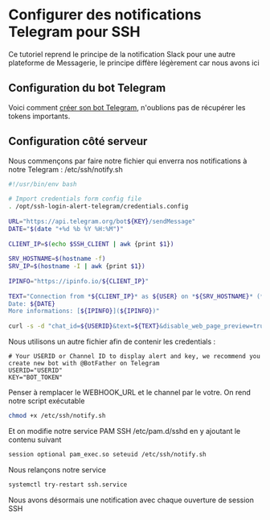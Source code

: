 # Configurer des notifications Telegram pour SSH 
 
Ce tutoriel reprend le principe de la notification Slack pour une autre 
plateforme de Messagerie, le principe diffère légèrement car nous avons 
ici 
 
## Configuration du bot Telegram 
 
Voici comment [créer son bot 
Telegram](https://www.teleme.io/articles/create_your_own_telegram_bot?hl=fr), 
n'oublions pas de récupérer les tokens importants. 
 
## Configuration côté serveur 
 
Nous commençons par faire notre fichier qui enverra nos notifications à 
notre Telegram : /etc/ssh/notify.sh 
 
``` bash 
#!/usr/bin/env bash 
 
# Import credentials form config file 
. /opt/ssh-login-alert-telegram/credentials.config 
 
URL="https://api.telegram.org/bot${KEY}/sendMessage" 
DATE="$(date "+%d %b %Y %H:%M")" 
 
CLIENT_IP=$(echo $SSH_CLIENT | awk {print $1}) 
 
SRV_HOSTNAME=$(hostname -f) 
SRV_IP=$(hostname -I | awk {print $1}) 
 
IPINFO="https://ipinfo.io/${CLIENT_IP}" 
 
TEXT="Connection from *${CLIENT_IP}* as ${USER} on *${SRV_HOSTNAME}* (*${SRV_IP}*) 
Date: ${DATE} 
More informations: [${IPINFO}](${IPINFO})" 
 
curl -s -d "chat_id=${USERID}&text=${TEXT}&disable_web_page_preview=true&parse_mode=markdown" $URL 
``` 
 
Nous utilisons un autre fichier afin de contenir les credentials : 
 
    # Your USERID or Channel ID to display alert and key, we recommend you create new bot with @BotFather on Telegram 
    USERID="USERID" 
    KEY="BOT_TOKEN" 
 
Penser à remplacer le WEBHOOK_URL et le channel par le votre. On rend 
notre script exécutable 
 
``` bash 
chmod +x /etc/ssh/notify.sh 
``` 
 
Et on modifie notre service PAM SSH /etc/pam.d/sshd en y ajoutant le 
contenu suivant 
 
``` bash 
session optional pam_exec.so seteuid /etc/ssh/notify.sh 
``` 
 
Nous relançons notre service 
 
``` bash 
systemctl try-restart ssh.service 
``` 
 
Nous avons désormais une notification avec chaque ouverture de session 
SSH 
